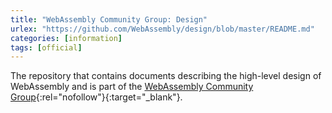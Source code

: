 ```yaml
---
title: "WebAssembly Community Group: Design"
urlex: "https://github.com/WebAssembly/design/blob/master/README.md"
categories: [information]
tags: [official]
---
```

The repository that contains documents describing the high-level design of WebAssembly and is part of the [WebAssembly Community Group](https://www.w3.org/community/webassembly/){:rel="nofollow"}{:target="_blank"}.